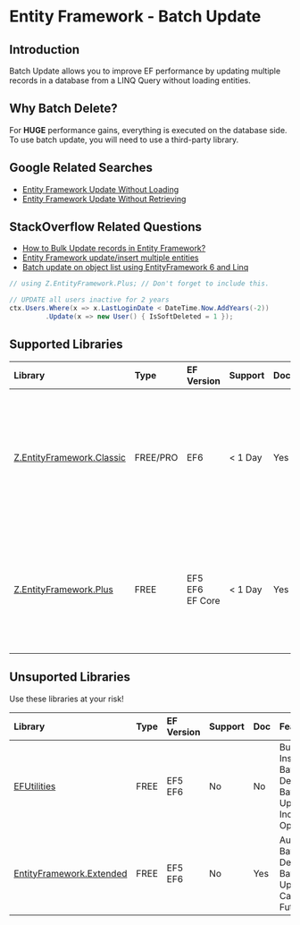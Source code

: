 # Entity Framework - Batch Update

## Introduction

Batch Update allows you to improve EF performance by updating multiple records in a database from a LINQ Query without loading entities.

## Why Batch Delete?

For **HUGE** performance gains, everything is executed on the database side. To use batch update, you will need to use a third-party library.

## Google Related Searches

 - [Entity Framework Update Without Loading](https://www.google.com/search?q=entity+framework+update+without+loading)
 - [Entity Framework Update Without Retrieving](https://www.google.com/search?q=entity+framework+update+without+retrieving)

## StackOverflow Related Questions

 - [How to Bulk Update records in Entity Framework?](https://stackoverflow.com/questions/44194877/how-to-bulk-update-records-in-entity-framework)
 - [Entity Framework update/insert multiple entities](https://stackoverflow.com/questions/39656794/entity-framework-update-insert-multiple-entities)
 - [Batch update on object list using EntityFramework 6 and Linq](https://stackoverflow.com/questions/30738697/batch-update-on-object-list-using-entityframework-6-and-linq)


```csharp
// using Z.EntityFramework.Plus; // Don't forget to include this.

// UPDATE all users inactive for 2 years
ctx.Users.Where(x => x.LastLoginDate < DateTime.Now.AddYears(-2))
         .Update(x => new User() { IsSoftDeleted = 1 });
```

## Supported Libraries

|Library	|Type	|EF Version	|Support	|Doc	|Features|
|:----------|:----------|:----------|:----------|:----------|:----------|
|[Z.EntityFramework.Classic](/ef-classic)	|FREE/PRO	|EF6|< 1 Day	|Yes	| Bulk SaveChanges<br>Bulk Insert<br>Bulk Update<br>Bulk Delete<br>Bulk Merge<br>Batch Delete<br>Batch Update<br>Cache<br>Deferred Query<br>Future|
|[Z.EntityFramework.Plus](/ef-plus)	|FREE	|EF5<br>EF6<br>EF Core|	< 1 Day	|Yes    |Audit<br>Batch Delete<br>Batch Update<br>Cache<br>Deferred Query<br>Filter<br>Future<br>Include Filter<br>Include Optimized|

## Unsuported Libraries

Use these libraries at your risk!

|Library	|Type	|EF Version	|Support	|Doc	|Features |
|:--------- |:--------- |:--------- |:--------- |:--------- |:--------- |
|[EFUtilities](/ef-utilities)	|FREE	|EF5<br>EF6	|No	    |No |Bulk Insert<br>Batch Delete<br>Batch Update<br>Include Optimized<br>
|[EntityFramework.Extended](/ef-extended)	|FREE	|EF5<br>EF6	|No	    |Yes    |Audit<br>Batch Delete<br>Batch Update<br>Cache<br>Future|

